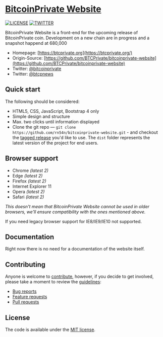 # [BitcoinPrivate Website](https://btcprivate.org/)
[![LICENSE](https://img.shields.io/github/license/rn54n/bitcoinprivate-website)](https://github.com/rn54n/bitcoinprivate-website/blob/main/LICENSE.txt)
[![TWITTER](https://img.shields.io/twitter/follow/btcpnews?style=social)](https://img.shields.io/twitter/follow/btcpnews?style=social)


BitcoinPrivate Website is a front-end for the upcoming release of BitcoinPrivate coin. Development on a new chain are in progress and a snapshot happend at 680,000

* Homepage: [https://btcprivate.org](https://btcprivate.org/)
* Origin-Source: [https://github.com/BTCPrivate/bitcoinprivate-website](https://github.com/BTCPrivate/bitcoinprivate-website)
* Twitter: [@bitcoinprivate](https://twitter.com/bitcoinprivate)
* Twitter: [@btcpnews](https://twitter.com/btcpnews)

## Quick start

The following should be considered:

* HTML5, CSS, JavaScript, Bootstrap 4 only
* Simple design and structure
* Max. two clicks until information displayed
* Clone the git repo — `git clone
  https://github.com/rn54n/bitcoinprivate-website.git` - and checkout the
  [tagged release](https://github.com/rn54n/bitcoinprivate-website/releases)
  you'd like to use. The `dist` folder represents the latest version of the
  project for end users.
  
## Browser support
  
* Chrome *(latest 2)*
* Edge *(latest 2)*
* Firefox *(latest 2)*
* Internet Explorer 11
* Opera *(latest 2)*
* Safari *(latest 2)*

*This doesn't mean that BitcoinPrivate Website cannot be used in older browsers,
we'll ensure compatibility with the ones mentioned above.*

If you need legacy browser support for IE8/IE9/IE10 not supported.

## Documentation

Right now there is no need for a documentation of the website itself.

## Contributing

Anyone is welcome to [contribute](.github/CONTRIBUTING.md), however, if you decide to get
involved, please take a moment to review the [guidelines](.github/CONTRIBUTING.md):

* [Bug reports](.github/CONTRIBUTING.md#bugs)
* [Feature requests](.github/CONTRIBUTING.md#features)
* [Pull requests](.github/CONTRIBUTING.md#pull-requests)

## License

The code is available under the [MIT license](LICENSE.txt).
